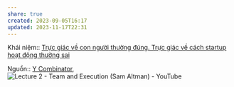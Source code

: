 ```yaml
---
share: true
created: 2023-09-05T16:17
updated: 2023-11-17T22:31
---
```


Khái niệm:: 
[Trực giác về con người thường đúng. Trực giác về cách startup hoạt động thường sai](../Th%C3%A0nh%20l%E1%BA%ADp%20d%E1%BB%B1%20%C3%A1n/Tr%E1%BB%B1c%20gi%C3%A1c%20v%E1%BB%81%20con%20ng%C6%B0%E1%BB%9Di%20th%C6%B0%E1%BB%9Dng%20%C4%91%C3%BAng.%20Tr%E1%BB%B1c%20gi%C3%A1c%20v%E1%BB%81%20c%C3%A1ch%20startup%20ho%E1%BA%A1t%20%C4%91%E1%BB%99ng%20th%C6%B0%E1%BB%9Dng%20sai.md)

Nguồn:: [Y Combinator](../../%CE%9E%20Ngu%E1%BB%93n/Y%20Combinator.md), ![Lecture 2 - Team and Execution (Sam Altman) - YouTube](https://youtu.be/CVfnkM44Urs?si=5Rvq99gMgEKSKcnO)